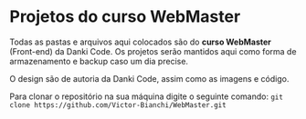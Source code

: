 # Projetos do curso WebMaster

Todas as pastas e arquivos aqui colocados são do **curso WebMaster** (Front-end) da Danki Code. Os projetos serão mantidos aqui como forma de armazenamento e backup caso um dia precise.

O design são de autoria da Danki Code, assim como as imagens e código.

Para clonar o repositório na sua máquina digite o seguinte comando: `git clone https://github.com/Victor-Bianchi/WebMaster.git`
